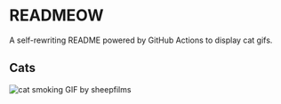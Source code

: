 # READMEOW

A self-rewriting README powered by GitHub Actions to display cat gifs.

## Cats

![cat smoking GIF by sheepfilms](https://media1.giphy.com/media/l0ExdMHUDKteztyfe/200.gif?cid=9acd02da3waenmikx74e1colndrjn0ji2728iu36esn4f6pp&ep=v1_gifs_search&rid=200.gif&ct=g)
